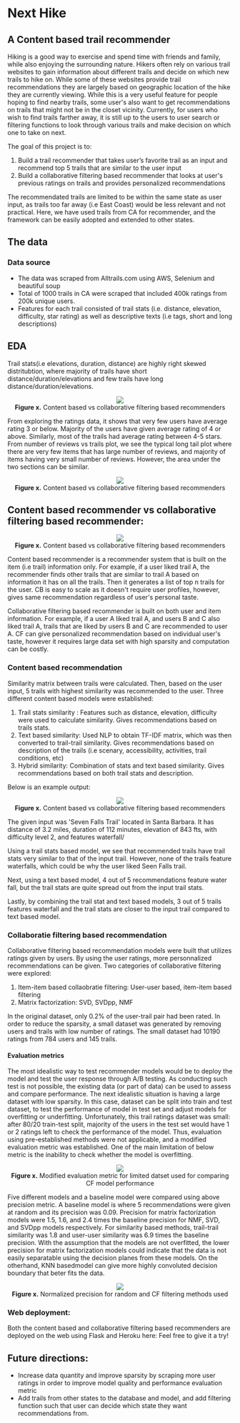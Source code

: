 # Next Hike

## A Content based trail recommender

Hiking is a good way to exercise and spend time with friends and family, while also enjoying the surrounding nature. Hikers often rely on various trail websites to gain information about different trails and decide on which new trails to hike on. While some of these websites provide trail recommendations they are largely based on geographic location of the hike they are currently viewing. While this is a very useful feature for people hoping to find nearby trails, some user's also want to get recommendations on trails that might not be in the closet vicinity. Currently, for users who wish to find trails farther away, it is still up to the users to user search or filtering functions to look through various trails and make decision on which one to take on next. 

The goal of this project is to:
 1. Build a trail recommender that takes user’s favorite trail as an input and recommend top 5 trails that are similar to the user input
 2. Build a collaborative filtering based recommender that looks at user's previous ratings on trails and provides personalized recommendations

The recommendated trails are limited to be within the same state as user input, as trails too far away (i.e East Coast) would be less relevant and not practical. Here, we have used trails from CA for recommender, and the framework can be easily adopted and extended to other states.


## The data
### Data source
- The data was scraped from Alltrails.com using AWS, Selenium and beautiful soup
- Total of 1000 trails in CA were scraped that included 400k ratings from 200k unique users. 
- Features for each trail consisted of trail stats (i.e. distance, elevation, difficulty, star rating) as well as descriptive texts (i.e tags, short and long descriptions)

## EDA

Trail stats(i.e elevations, duration, distance) are highly right skewed distritubtion, where majority of trails have short distance/duration/elevations and few trails have long distance/duration/elevations. 
<p align="center">
  <img src="./images/trailstats.png" >
<br>
<b>Figure x.</b> Content based vs collaborative filtering based recommenders
</p>
 
From exploring the ratings data, it shows that very few users have average rating 3 or below. Majority of the users have given average rating of 4 or above. Similarly, most of the trails had average rating between 4-5 stars. From number of reviews vs trails plot, we see the typical long tail plot where there are very few items that has large number of reviews, and majority of items having very small number of reviews. However, the area under the two sections can be similar. 
 
 <p align="center">
  <img src="./images/ratingstats.png" >
<br>
<b>Figure x.</b> Content based vs collaborative filtering based recommenders
</p>
 

## Content based recommender vs collaborative filtering based recommender:
 
<p align="center">
  <img src="./images/filtering_methods.png" >
<br>
<b>Figure x.</b> Content based vs collaborative filtering based recommenders
</p>
 
 Content based recommender is a recommender system that is built on the item (i.e trail) information only. For example, if a user liked trail A, the recommender finds other trails that are similar to trail A based on information it has on all the trails. Then it generates a list of top n trails for the user. CB is easy to scale as it doesn't require user profiles, however, gives same recommendation regardless of user's personal taste. 
 
 Collaborative filtering based recommender is built on both user and item information. For example, if a user A liked trail A, and users B and C also liked trail A, trails that are liked by users B and C are recommended to user A. CF can give personalized recommendation based on individual user's taste, however it requires large data set with high sparsity and computation can be costly. 

### Content based recommendation
  Similarity matrix between trails were calculated. Then, based on the user input, 5 trails with highest similarity was recommended to the user. Three different content based models were established:
  1. Trail stats similarity : Features such as distance, elevation, difficulty were used to calculate similarity. Gives recommendations based on trails stats.
  2. Text based similarity: Used NLP to obtain TF-IDF matrix, which was then converted to trail-trail similarity. Gives recommendations based on description of the trails (i.e scenary, accessibility, activities, trail conditions, etc) 
  3. Hybrid similarity: Combination of stats and text based similarity. Gives recommendations based on both trail stats and description. 
  
  Below is an example output:
<p align="center">
  <img src="./images/CB_example.png" >
<br>
<b>Figure x.</b> Content based vs collaborative filtering based recommenders
</p>

The given input was 'Seven Falls Trail' located in Santa Barbara. It has distance of 3.2 miles, duration of 112 minutes, elevation of 843 fts, with difficulty level 2, and features waterfall/

Using a trail stats based model, we see that recommended trails have trail stats very similar to that of the input trail. However, none of the trails feature waterfalls, which could be why the user liked Seen Falls trail. 

Next, using a text based model, 4 out of 5 recommendations feature water fall, but the trail stats are quite spread out from the input trail stats.

Lastly, by combining the trail stat and text based models, 3 out of 5 trails features waterfall and the trail stats are closer to the input trail compared to text based model. 


### Collaboratie filtering based recommendation 
  Collaborative filtering based recommendation models were built that utilizes ratings given by users. By using the user ratings, more personnalized recommendations can be given. Two categories of collaborative filtering were explored:
  1. Item-item based collaobratie filtering: User-user based, item-item based filtering
  2. Matrix factorization: SVD, SVDpp, NMF
  
In the original dataset, only 0.2% of the user-trail pair had been rated. In order to reduce the sparsity, a small dataset was generated by removing users and trails with low number of ratings. The small dataset had 10190 ratings from 784 users and 145 trails. 
  
  
#### Evaluation metrics
  The most idealistic way to test recommender models would be to deploy the model and test the user response through A/B testing. As conducting such test is not possible, the existing data (or part of data) can be used to assess and compare performance. The next idealistic situation is having a large dataset with low sparsity. In this case, dataset can be split into train and test dataset, to test the performance of model in test set and adjust models for overfitting or underfitting. Unfortunately, this trail ratings dataset was small: after 80/20 train-test split, majority of the users in the test set would have 1 or 2 ratings left to check the performance of the model. Thus, evaluation using pre-established methods were not applicable, and a modified evaluation metric was established. One of the main limitation of below metric is the inability to check whether the model is overfitting.  
  
<p align="center">
  <img src="./images/eval_metric.png" >
<br>
<b>Figure x.</b> Modified evaluation metric for limited datset used for comparing CF model performance 
</p>
  
  Five different models and a baseline model were compared using above precision metric. A baseline model is where 5 recommendations were given at random and its precision was 0.09. Precision for matrix factorization models were 1.5, 1.6, and 2.4 times the baseline precision for NMF, SVD, and SVDpp models respectively. For similarity based methods,  trail-trail similarity was 1.8 and user-user similarity was 6.9 times the baseline precision. With the assumption that the models are not overfitted, the lower precision for matrix factorization models could indicate that the data is not easily separatable using the decision planes from these models. On the otherhand, KNN basedmodel can give more highly convoluted decision boundary that beter fits the data.
  
<p align="center">
  <img src="./images/CF_precision_comparison.png" >
<br>
<b>Figure x.</b> Normalized precision for random and CF filtering methods used
</p>


  
### Web deployment:
 Both the content based and collaborative filtering based recommenders are deployed on the web using Flask and Heroku here: 
 Feel free to give it a try! 



## Future directions:
 - Increase data quantity and improve sparsity by scraping more user ratings in order to improve model quality and performance evaluation metric
 - Add trails from other states to the database and model, and add filtering function such that user can decide which state they want recommendations from.



